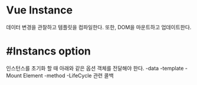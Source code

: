 # Vue Instance
데이터 변경을 관찰하고 템플릿을 컴파일한다.
또한, DOM을 마운트하고 업데이트한다.

# #Instancs option
인스턴스를 초기화 할 때 아래와 같은 옵션 객체를 전달해야 한다.
-data
-template
-Mount Element
-method
-LifeCycle 관련 콜백
